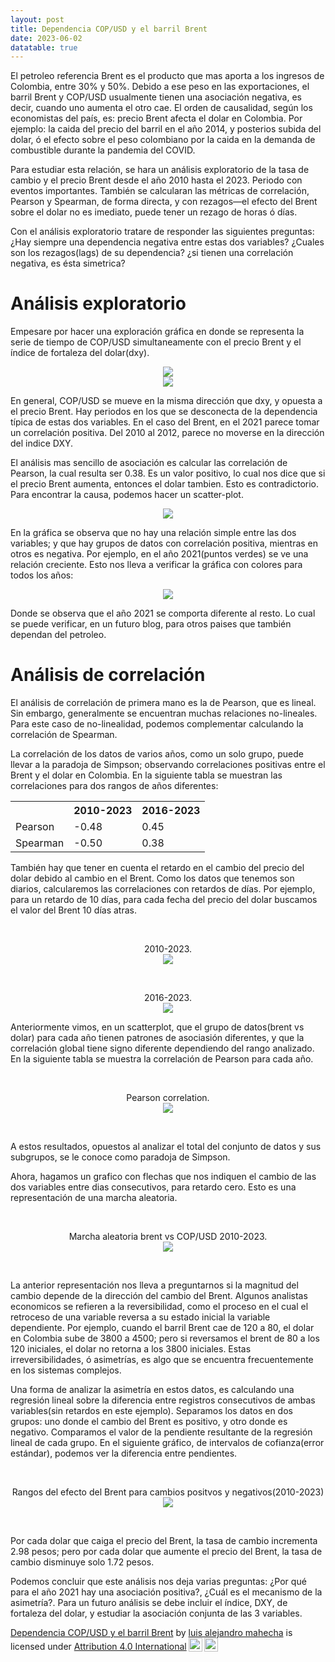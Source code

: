 ```yaml
---
layout: post
title: Dependencia COP/USD y el barril Brent
date: 2023-06-02
datatable: true
---
```

El petroleo referencia Brent es el producto que mas aporta a los ingresos de Colombia, entre 30% y 50%.
Debido a ese peso en las exportaciones, el barril Brent y COP/USD usualmente tienen una asociación negativa, es decir, cuando uno aumenta el otro cae. El orden de causalidad, según los economistas del país, es: precio Brent afecta el dolar en Colombia. Por ejemplo: la caida del precio del barril en el año 2014, y posterios subida del dolar, ó el efecto sobre el peso colombiano por la caida en la demanda de combustible durante la pandemia del COVID. 

Para estudiar esta relación, se hara un análisis exploratorio de la tasa de cambio 
y el precio Brent desde el año 2010 hasta el 2023. Periodo con eventos importantes. También se calcularan las métricas de correlación, Pearson y Spearman, de forma directa, y con rezagos&mdash;el efecto del Brent sobre el dolar no es imediato, puede tener un rezago de horas ó días.

Con el análisis exploratorio tratare de responder las siguientes preguntas: ¿Hay siempre una dependencia negativa entre estas dos variables?
¿Cuales son los rezagos(lags) de su dependencia? ¿si tienen una correlación negativa, es ésta simetrica? 

# Análisis exploratorio
Empesare por hacer una exploración gráfica en donde se representa la serie de tiempo de COP/USD simultaneamente 
con el precio Brent y el índice de fortaleza del dolar(dxy). 

<div align="center">
    <img src="{{ site.baseurl }}/images/copusd_dxy.png">
</div>
<div align="center">
    <img src="{{ site.baseurl }}/images/copusd_brent.png">
</div>

En general, COP/USD se mueve en la misma dirección que dxy, y opuesta a el precio Brent. Hay periodos en los que se desconecta de la dependencia típica de estas dos variables. En el caso del Brent, en el 2021 parece tomar un correlación positiva. Del 2010 al 2012, parece no moverse en la dirección del indice DXY.

El análisis mas sencillo de asociación es calcular las correlación de Pearson, la cual resulta ser 0.38. Es un valor positivo, lo cual nos dice que si el precio Brent aumenta, entonces el dolar tambien. Esto es contradictorio. Para encontrar la causa, podemos hacer un scatter-plot.

<div align="center">
    <img src="{{ site.baseurl }}/images/scatter_brent_copusd.png">
</div>

En la gráfica se observa que no hay una relación simple entre las dos variables; y que hay grupos de datos con correlación positiva, mientras en otros es negativa. Por ejemplo, en el año 2021(puntos verdes) se ve una relación creciente. Esto nos lleva a verificar la gráfica con colores para todos los años:

<div align="center">
    <img src="{{ site.baseurl }}/images/copusd_brent_colors.png">
</div>

Donde se observa que el año 2021 se comporta diferente al resto. Lo cual se puede verificar, en un futuro blog, para otros paises que también dependan del petroleo.

# Análisis de correlación

El análisis de correlación de primera mano es la de Pearson, que es lineal. Sin embargo, generalmente se encuentran muchas relaciones no-lineales. Para este caso de no-linealidad, podemos complementar calculando la correlación de Spearman.

La correlación de los datos de varios años, como un solo grupo, puede llevar a la paradoja de Simpson; observando correlaciones positivas entre el Brent y el dolar en Colombia. En la siguiente tabla se muestran las correlaciones para dos rangos de años diferentes:


<table style="margin-left: auto; margin-right: auto;">
  <tr><th>  </th>           <th>2010-2023</th>      <th>2016-2023</th></tr>
  <tr><td>Pearson</td>   <td>-0.48</td>       <td>0.45</td></tr>
  <tr><td>Spearman</td>        <td>-0.50</td>       <td>0.38</td></tr>
</table>


También hay que tener en cuenta el retardo en el cambio del precio del dolar debido al cambio en el Brent. Como los datos que tenemos son diarios, calcularemos las correlaciones con retardos de días. Por ejemplo, para un retardo de 
10 días, para cada fecha del precio del dolar buscamos el valor del Brent 10 días atras.

<p>&nbsp;</p>

<div align="center">
    <figcaption>2010-2023.</figcaption>
    <img src="{{ site.baseurl }}/images/correlation_lags.png">
    
</div>

<p>&nbsp;</p>

<div align="center">
    <figcaption>2016-2023.</figcaption>
    <img src="{{ site.baseurl }}/images/correlation_lags_2016.png">    
</div>

Anteriormente vimos, en un scatterplot, que el grupo de datos(brent vs dolar) para cada año tienen patrones de asociasión diferentes, y que la correlación global tiene signo diferente dependiendo del rango analizado. En la siguiente tabla se muestra la correlación de Pearson para cada año.

<p>&nbsp;</p>
<div align="center">
    <figcaption>Pearson correlation.</figcaption>
    <img src="{{ site.baseurl }}/images/correlation_table.png">    
</div>
<p>&nbsp;</p>

A estos resultados, opuestos al analizar el total del conjunto de datos y sus subgrupos, se le conoce como paradoja de Simpson.

Ahora, hagamos un grafico con flechas que nos indiquen el cambio de las dos variables entre dias consecutivos, para retardo cero. Esto es una representación de una marcha aleatoria.

<p>&nbsp;</p>
<div align="center">
    <figcaption>Marcha aleatoria brent vs COP/USD 2010-2023.</figcaption>
    <img src="{{ site.baseurl }}/images/random_walk.png">    
</div>
<p>&nbsp;</p>

La anterior representación nos lleva a preguntarnos si la magnitud del cambio depende de la dirección del cambio del Brent. Algunos analistas economicos se refieren a la reversibilidad, como el proceso en el cual el retroceso de una variable reversa a su estado inicial la variable dependiente. Por ejemplo, cuando el barril Brent cae de 120 a 80, el dolar en Colombia sube de 3800 a 4500; pero si reversamos el brent de 80 a los 120 iniciales, el dolar no retorna a los 3800 iniciales. Estas irreversibilidades, ó asimetrías, es algo que se encuentra frecuentemente en los sistemas complejos.

Una forma de analizar la asimetría en estos datos, es calculando una regresión lineal sobre la diferencia entre registros consecutivos de ambas variables(sin retardos en este ejemplo). Separamos los datos en dos grupos: uno donde el cambio del Brent es positivo, y otro donde es negativo. Comparamos el valor de la pendiente resultante de la regresión lineal de cada grupo. En el siguiente gráfico, de intervalos de cofianza(error estándar), podemos ver la diferencia entre pendientes.


<p>&nbsp;</p>
<div align="center">
    <figcaption>Rangos del efecto del Brent para cambios positvos y negativos(2010-2023)</figcaption>
    <img src="{{ site.baseurl }}/images/ranges_slopes.png">    
</div>
<p>&nbsp;</p>

Por cada dolar que caiga el precio del Brent, la tasa de cambio incrementa 2.98 pesos; pero por cada dolar que aumente el precio del Brent, la tasa de cambio disminuye solo 1.72 pesos.

Podemos concluir que este análisis nos deja varias preguntas: ¿Por qué para el año 2021 hay una asociación positiva?, ¿Cuál es el mecanismo de la asimetría?. Para un futuro análisis se debe incluir el índice, DXY, de fortaleza del dolar, y estudiar la asociación conjunta de las 3 variables.  




<p xmlns:cc="http://creativecommons.org/ns#" xmlns:dct="http://purl.org/dc/terms/"><a property="dct:title" rel="cc:attributionURL" href="https://lamahechag.github.io/brent-dolar/">Dependencia COP/USD y el barril Brent</a> by <a rel="cc:attributionURL dct:creator" property="cc:attributionName" href="https://github.com/lamahechag">luis alejandro mahecha</a> is licensed under <a href="http://creativecommons.org/licenses/by/4.0/?ref=chooser-v1" target="_blank" rel="license noopener noreferrer" style="display:inline-block;">Attribution 4.0 International<img style="height:22px!important;margin-left:3px;vertical-align:text-bottom;" src="https://mirrors.creativecommons.org/presskit/icons/cc.svg?ref=chooser-v1"><img style="height:22px!important;margin-left:3px;vertical-align:text-bottom;" src="https://mirrors.creativecommons.org/presskit/icons/by.svg?ref=chooser-v1"></a></p>


